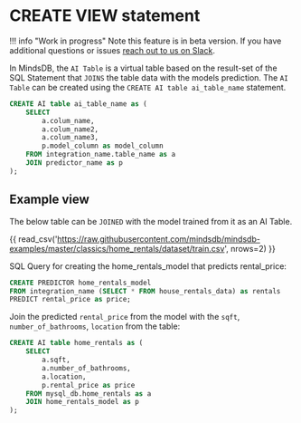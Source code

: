 # CREATE VIEW statement

!!! info "Work in progress"
    Note this feature is in beta version. If you have additional questions or issues [reach out to us on Slack](https://join.slack.com/t/mindsdbcommunity/shared_invite/zt-o8mrmx3l-5ai~5H66s6wlxFfBMVI6wQ).

In MindsDB, the `AI Table` is a virtual table based on the result-set of the SQL Statement that `JOINS` the table data with the models prediction. The `AI Table` can be created using the `CREATE AI table ai_table_name` statement.

```sql
CREATE AI table ai_table_name as (
    SELECT
        a.colum_name,
        a.colum_name2,
        a.colum_name3,
        p.model_column as model_column
    FROM integration_name.table_name as a
    JOIN predictor_name as p
);
```


## Example view

The below table can be `JOINED` with the model trained from it as an AI Table. 

{{ read_csv('https://raw.githubusercontent.com/mindsdb/mindsdb-examples/master/classics/home_rentals/dataset/train.csv', nrows=2) }}

SQL Query for creating the home_rentals_model that predicts rental_price:

```sql
CREATE PREDICTOR home_rentals_model
FROM integration_name (SELECT * FROM house_rentals_data) as rentals
PREDICT rental_price as price;
```

Join the predicted `rental_price` from the model with the `sqft`, `number_of_bathrooms`, `location` from the table:

```sql
CREATE AI table home_rentals as (
    SELECT
        a.sqft,
        a.number_of_bathrooms,
        a.location,
        p.rental_price as price
    FROM mysql_db.home_rentals as a
    JOIN home_rentals_model as p 
);
```